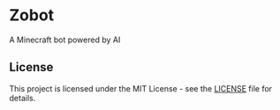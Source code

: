 # Zobot
A Minecraft bot powered by AI

## License
This project is licensed under the MIT License - see the [LICENSE](LICENSE) file for details.
